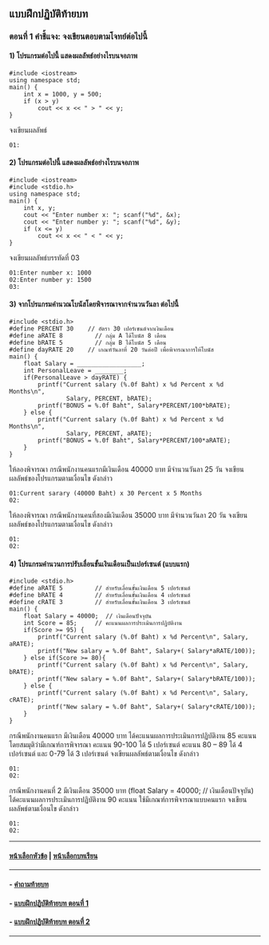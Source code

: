 ## แบบฝึกปฏิบัติท้ายบท

### ตอนที่ 1 คำชี้แจง: จงเขียนตอบตามโจทย์ต่อไปนี้

#### 1) โปรแกรมต่อไปนี้ แสดงผลลัพธ์อย่างไรบนจอภาพ

```
#include <iostream>			
using namespace std;
main() {
    int	x = 1000, y = 500;						
    if (x > y)						
        cout << x << " > " << y;		
}
```

จงเขียนผลลัพธ์

```
01:
```

#### 2) โปรแกรมต่อไปนี้ แสดงผลลัพธ์อย่างไรบนจอภาพ

```
#include <iostream>			
#include <stdio.h>			
using namespace std;
main() {
    int	x, y;						
    cout << "Enter number x: "; scanf("%d", &x);		
    cout << "Enter number y: "; scanf("%d", &y);		
    if (x <= y)						
        cout << x << " < " << y;		
}
```

จงเขียนผลลัพธ์บรรทัดที่ 03

```
01:Enter number x: 1000
02:Enter number y: 1500
03:	
```

#### 3) จากโปรแกรมคำนวณโบนัสโดยพิจารณาจากจำนวนวันลา ต่อไปนี้

```
#include <stdio.h>
#define PERCENT 30    // อัตรา 30 เปอร์เซนต์จากเงินเดือน
#define aRATE 8         // กลุ่ม A ได้โบนัส 8 เดือน
#define bRATE 5         // กลุ่ม B ได้โบนัส 5 เดือน
#define dayRATE 20    // เกณฑ์วันลาที่ 20 วันต่อปี เพื่อพิจารณาการให้โบนัส
main() {
    float Salary = __________________; 
    int PersonalLeave = ________;
    if(PersonalLeave > dayRATE) {		
        printf("Current salary (%.0f Baht) x %d Percent x %d Months\n", 
                Salary, PERCENT, bRATE);
        printf("BONUS = %.0f Baht", Salary*PERCENT/100*bRATE);
    } else {
        printf("Current salary (%.0f Baht) x %d Percent x %d Months\n",
                Salary, PERCENT, aRATE);
        printf("BONUS = %.0f Baht", Salary*PERCENT/100*aRATE);
    }
}
```

ให้ลองพิจารณา กรณีพนักงานคนแรกมีเงินเดือน 40000 บาท มีจำนวนวันลา 25 วัน จงเขียนผลลัพธ์ของโปรแกรมตามเงื่อนไข ดังกล่าว

```
01:Current sarary (40000 Baht) x 30 Percent x 5 Months
02:	
```

ให้ลองพิจารณา กรณีพนักงานคนที่สองมีเงินเดือน 35000 บาท มีจำนวนวันลา 20 วัน จงเขียนผลลัพธ์ของโปรแกรมตามเงื่อนไข ดังกล่าว

```
01:	
02:	
```

#### 4) โปรแกรมคำนวนการปรับเลื่อนขั้นเงินเดือนเป็นเปอร์เซนต์ (แบบแรก)

```
#include <stdio.h>
#define aRATE 5         // สำหรับเลื่อนขั้นเงินเดือน 5 เปอร์เซนต์
#define bRATE 4         // สำหรับเลื่อนขั้นเงินเดือน 4 เปอร์เซนต์
#define cRATE 3         // สำหรับเลื่อนขั้นเงินเดือน 3 เปอร์เซนต์
main() {
    float Salary = 40000;  // เงินเดือนปัจจุบัน
    int Score = 85;     // คะแนนผลการประเมินการปฏิบัติงาน
    if(Score >= 95) {		
        printf("Current salary (%.0f Baht) x %d Percent\n", Salary, aRATE);
        printf("New salary = %.0f Baht", Salary+( Salary*aRATE/100));
    } else if(Score >= 80){
        printf("Current salary (%.0f Baht) x %d Percent\n", Salary, bRATE);
        printf("New salary = %.0f Baht", Salary+( Salary*bRATE/100));
    } else {
        printf("Current salary (%.0f Baht) x %d Percent\n", Salary, cRATE);
        printf("New salary = %.0f Baht", Salary+( Salary*cRATE/100));
    }
}
```

กรณีพนักงานคนแรก มีเงินเดือน 40000 บาท ได้คะแนนผลการประเมินการปฏิบัติงาน 85 คะแนน โดยสมมุติว่ามีเกณฑ์การพิจารณา คะแนน 90-100 ได้ 5 เปอร์เซนต์ คะแนน 80 – 89 ได้ 4 เปอร์เซนต์ และ 0-79 ได้ 3 เปอร์เซนต์ จงเขียนผลลัพธ์ตามเงื่อนไข ดังกล่าว

```
01:	
02:	
```

กรณีพนักงานคนที่ 2 มีเงินเดือน 35000 บาท (float Salary = 40000;  // เงินเดือนปัจจุบัน) ได้คะแนนผลการประเมินการปฏิบัติงาน 90 คะแนน ใช้มีเกณฑ์การพิจารณาแบบคนแรก จงเขียนผลลัพธ์ตามเงื่อนไข ดังกล่าว

```
01:	
02:	
```

---
#### [หน้าเลือกหัวข้อ](README.md) | [หน้าเลือกบทเรียน](../README.md)
---
#### - [คำถามท้ายบท](0630.md)
#### - [แบบฝึกปฏิบัติท้ายบท ตอนที่ 1](0650.md)
#### - [แบบฝึกปฏิบัติท้ายบท ตอนที่ 2](0670.md)
---
